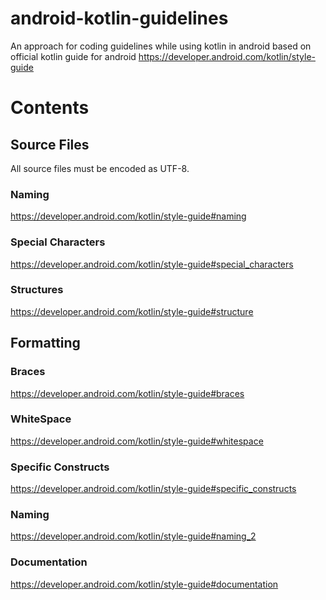 # android-kotlin-guidelines
An approach for coding guidelines while using kotlin in android based on official kotlin guide for android
https://developer.android.com/kotlin/style-guide

# Contents
## Source Files
All source files must be encoded as UTF-8.
### Naming
https://developer.android.com/kotlin/style-guide#naming
### Special Characters
https://developer.android.com/kotlin/style-guide#special_characters
### Structures
https://developer.android.com/kotlin/style-guide#structure
## Formatting
### Braces
https://developer.android.com/kotlin/style-guide#braces
### WhiteSpace
https://developer.android.com/kotlin/style-guide#whitespace
### Specific Constructs
https://developer.android.com/kotlin/style-guide#specific_constructs
### Naming
https://developer.android.com/kotlin/style-guide#naming_2
### Documentation
https://developer.android.com/kotlin/style-guide#documentation

